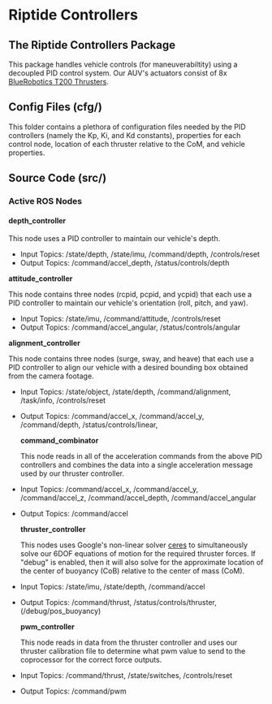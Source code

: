 # Riptide Controllers

## The Riptide Controllers Package

This package handles vehicle controls \(for maneuverabiltity\) using a decoupled PID control system. Our AUV's actuators consist of 8x [BlueRobotics T200 Thrusters](https://www.bluerobotics.com/store/thrusters/t100-t200-thrusters/t200-thruster/).

## Config Files \(cfg/\)

This folder contains a plethora of configuration files needed by the PID controllers \(namely the Kp, Ki, and Kd constants\), properties for each control node, location of each thruster relative to the CoM, and vehicle properties.

## Source Code \(src/\)

### Active ROS Nodes

#### depth\_controller

This node uses a PID controller to maintain our vehicle's depth.

* Input Topics: /state/depth, /state/imu, /command/depth, /controls/reset
* Output Topics: /command/accel\_depth, /status/controls/depth

**attitude\_controller**

This node contains three nodes \(rcpid, pcpid, and ycpid\) that each use a PID controller to maintain our vehicle's orientation \(roll, pitch, and yaw\).

* Input Topics: /state/imu, /command/attitude, /controls/reset
* Output Topics: /command/accel\_angular, /status/controls/angular

**alignment\_controller**

This node contains three nodes \(surge, sway, and heave\) that each use a PID controller to align our vehicle with a desired bounding box obtained from the camera footage.

* Input Topics: /state/object, /state/depth, /command/alignment, /task/info, /controls/reset 
* Output Topics: /command/accel\_x, /command/accel\_y, /command/depth, /status/controls/linear, 

  **command\_combinator**

  This node reads in all of the acceleration commands from the above PID controllers and combines the data into a single acceleration message used by our thruster controller.

* Input Topics: /command/accel\_x, /command/accel\_y, /command/accel\_z, /command/accel\_depth, /command/accel\_angular
* Output Topics: /command/accel

  **thruster\_controller**

  This nodes uses Google's non-linear solver [ceres](http://ceres-solver.org) to simultaneously solve our 6DOF equations of motion for the required thruster forces. If "debug" is enabled, then it will also solve for the approximate location of the center of buoyancy \(CoB\) relative to the center of mass \(CoM\).

* Input Topics: /state/imu, /state/depth, /command/accel
* Output Topics: /command/thrust, /status/controls/thruster, \(/debug/pos\_buoyancy\)

  **pwm\_controller**

  This node reads in data from the thruster controller and uses our thruster calibration file to determine what pwm value to send to the coprocessor for the correct force outputs.

* Input Topics: /command/thrust, /state/switches, /controls/reset
* Output Topics: /command/pwm

